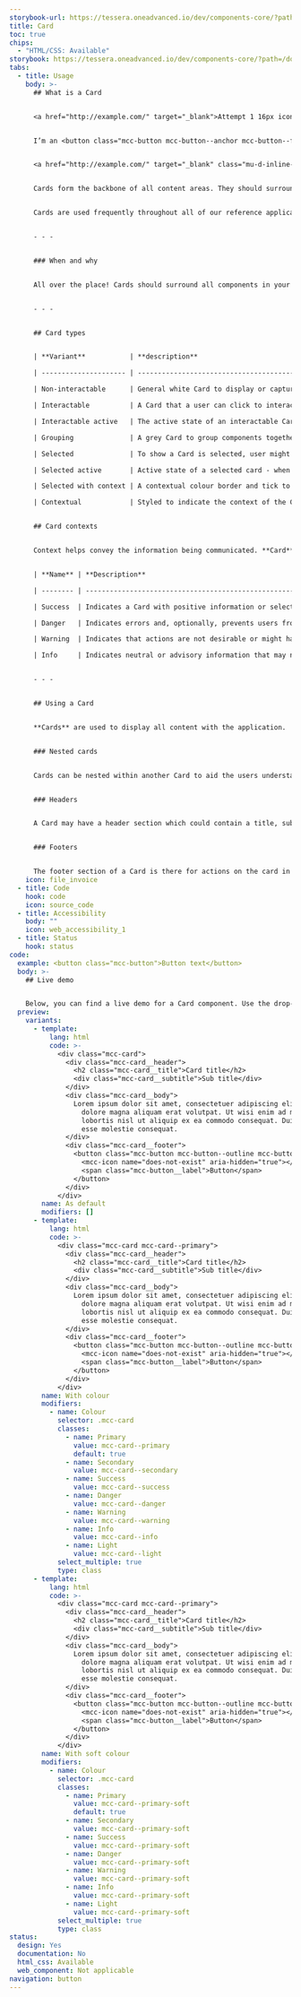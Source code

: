 ```yaml
---
storybook-url: https://tessera.oneadvanced.io/dev/components-core/?path=/docs/html-button--as-default
title: Card
toc: true
chips:
  - "HTML/CSS: Available"
storybook: https://tessera.oneadvanced.io/dev/components-core/?path=/docs/html-card--as-default
tabs:
  - title: Usage
    body: >-
      ## What is a Card


      <a href="http://example.com/" target="_blank">Attempt 1 16px icon <mcc-icon class="mcc-icon--primary" name="external_link" icon-set="fluency-outline" width="16" height="16"></mcc-icon></a>


      I’m an <button class="mcc-button mcc-button--anchor mcc-button--flush"><span class="mcc-button__label">anchor button</span> <mcc-icon name="external_link" icon-set="fluency-outline" aria-hidden="true"></mcc-icon></button> Some more text


      <a href="http://example.com/" target="_blank" class="mu-d-inline-flex mu-d-flex mu-align-items-center">Attempt 20px icon <mcc-icon class="mcc-icon--primary" name="external_link" icon-set="fluency-outline" width="20" height="20"></mcc-icon></a>


      Cards form the backbone of all content areas. They should surround and group your content into meaningful 'boxes' of functionality, and can be used alongside columns and rows to lay out your application in a variety of ways.


      Cards are used frequently throughout all of our reference applications and examples.


      - - -


      ### When and why


      All over the place! Cards should surround all components in your content-container, either the whole page or subdivided into separate cards per functional area.  Within a card you can have other nested cards to help with grouping of components/information. 


      - - -


      ## Card types


      | **Variant**           | **description**                                                                                                                                                                                |

      | --------------------- | ---------------------------------------------------------------------------------------------------------------------------------------------------------------------------------------------- |

      | Non-interactable      | General white Card to display or capture content, used for a lot of things!                                                                                                                    |

      | Interactable          | A Card that a user can click to interact with, for example to select or act as a button to perform an action/navigation.                                                                       |

      | Interactable active   | The active state of an interactable Card (while clicking)                                                                                                                                      |

      | Grouping              | A grey Card to group components together to indicate their relationship to each other.                                                                                                         |

      | Selected              | To show a Card is selected, user might click the whole card or a checkbox on the card to select it as part of a workflow.                                                                      |

      | Selected active       | Active state of a selected card - when the card is clicked to be selected or the card is being dragged.                                                                                        |

      | Selected with context | A contextual colour border and tick to indicated meaning of selection.  This could be to indicate that items are going to be removed or added.                                                 |

      | Contextual            | Styled to indicate the context of the Card.  This should be used to represent the contents of the Card.  Eg a danger context Card could be used to show information about issues in the system |


      ## Card contexts


      Context helps convey the information being communicated. **Card** contexts correspond to a colour to provide a consistent experience for users. For more information, refer to the [Colours](/guidelines/colours) guidelines.


      | **Name** | **Description**                                                                                                               | **Examples**                                                                                          |

      | -------- | ----------------------------------------------------------------------------------------------------------------------------- | ----------------------------------------------------------------------------------------------------- |

      | Success  | Indicates a Card with positive information or selected for a positive action. The Success colour is green.                    | To highlight target that have been met. The user selects a Card(s) to be added as part of an action.  |

      | Danger   | Indicates errors and, optionally, prevents users from proceeding until the issue has been resolved. The Danger colour is red. | The user inputs an invalid configuration for a record                                                 |

      | Warning  | Indicates that actions are not desirable or might have unexpected results. The Warning colour is yellow.                      | The user enters a record that will overwrite another non-critical record                              |

      | Info     | Indicates neutral or advisory information that may not be related to the current action. The info colour is teal.             | A dialog that gives a tip to the user about another related feature                                   |


      - - -


      ## Using a Card


      **Cards** are used to display all content with the application.  On a page you could have just one card, or hundreds of cards, depending on what you are needing to do.  Cards can be laid out in grids, but the grids should be responsive so that cards tend to stay a similar size and more vertical space is used on smaller screens by decreasing the number of columns. 


      ### Nested cards


      Cards can be nested within another Card to aid the users understanding of what is grouped together.  As with any card these can be organised in columns an rows to best suit the data being displayed, however in forms they should always be in only a single column.  Nested cards are when you might want to use the Grouping type to help separate it from the parent card. 


      ### Headers


      A Card may have a header section which could contain a title, subtitle and other inputs (eg Buttons or Selects) for additional actions related to the card.  The header section should always be used for items that relate to the whole card


      ### Footers


      The footer section of a Card is there for actions on the card in the form of buttons.  This is where the call to action button would live for example.  On forms this can also be used to show additional information to the user, eg All fields are required.
    icon: file_invoice
  - title: Code
    hook: code
    icon: source_code
  - title: Accessibility
    body: ""
    icon: web_accessibility_1
  - title: Status
    hook: status
code:
  example: <button class="mcc-button">Button text</button>
  body: >-
    ## Live demo


    Below, you can find a live demo for a Card component. Use the drop-down menus and radio buttons to view the different Card Types and Variants.
  preview:
    variants:
      - template:
          lang: html
          code: >-
            <div class="mcc-card">
              <div class="mcc-card__header">
                <h2 class="mcc-card__title">Card title</h2>
                <div class="mcc-card__subtitle">Sub title</div>
              </div>
              <div class="mcc-card__body">
                Lorem ipsum dolor sit amet, consectetuer adipiscing elit, sed diam nonummy nibh euismod tincidunt ut laoreet
                  dolore magna aliquam erat volutpat. Ut wisi enim ad minim veniam, quis nostrud exerci tation ullamcorper suscipit
                  lobortis nisl ut aliquip ex ea commodo consequat. Duis autem vel eum iriure dolor in hendrerit in vulputate velit
                  esse molestie consequat.
              </div>
              <div class="mcc-card__footer">
                <button class="mcc-button mcc-button--outline mcc-button--sm">
                  <mcc-icon name="does-not-exist" aria-hidden="true"></mcc-icon>
                  <span class="mcc-button__label">Button</span>
                </button>
              </div>
            </div>
        name: As default
        modifiers: []
      - template:
          lang: html
          code: >-
            <div class="mcc-card mcc-card--primary">
              <div class="mcc-card__header">
                <h2 class="mcc-card__title">Card title</h2>
                <div class="mcc-card__subtitle">Sub title</div>
              </div>
              <div class="mcc-card__body">
                Lorem ipsum dolor sit amet, consectetuer adipiscing elit, sed diam nonummy nibh euismod tincidunt ut laoreet
                  dolore magna aliquam erat volutpat. Ut wisi enim ad minim veniam, quis nostrud exerci tation ullamcorper suscipit
                  lobortis nisl ut aliquip ex ea commodo consequat. Duis autem vel eum iriure dolor in hendrerit in vulputate velit
                  esse molestie consequat.
              </div>
              <div class="mcc-card__footer">
                <button class="mcc-button mcc-button--outline mcc-button--sm">
                  <mcc-icon name="does-not-exist" aria-hidden="true"></mcc-icon>
                  <span class="mcc-button__label">Button</span>
                </button>
              </div>
            </div>
        name: With colour
        modifiers:
          - name: Colour
            selector: .mcc-card
            classes:
              - name: Primary
                value: mcc-card--primary
                default: true
              - name: Secondary
                value: mcc-card--secondary
              - name: Success
                value: mcc-card--success
              - name: Danger
                value: mcc-card--danger
              - name: Warning
                value: mcc-card--warning
              - name: Info
                value: mcc-card--info
              - name: Light
                value: mcc-card--light
            select_multiple: true
            type: class
      - template:
          lang: html
          code: >-
            <div class="mcc-card mcc-card--primary">
              <div class="mcc-card__header">
                <h2 class="mcc-card__title">Card title</h2>
                <div class="mcc-card__subtitle">Sub title</div>
              </div>
              <div class="mcc-card__body">
                Lorem ipsum dolor sit amet, consectetuer adipiscing elit, sed diam nonummy nibh euismod tincidunt ut laoreet
                  dolore magna aliquam erat volutpat. Ut wisi enim ad minim veniam, quis nostrud exerci tation ullamcorper suscipit
                  lobortis nisl ut aliquip ex ea commodo consequat. Duis autem vel eum iriure dolor in hendrerit in vulputate velit
                  esse molestie consequat.
              </div>
              <div class="mcc-card__footer">
                <button class="mcc-button mcc-button--outline mcc-button--sm">
                  <mcc-icon name="does-not-exist" aria-hidden="true"></mcc-icon>
                  <span class="mcc-button__label">Button</span>
                </button>
              </div>
            </div>
        name: With soft colour
        modifiers:
          - name: Colour
            selector: .mcc-card
            classes:
              - name: Primary
                value: mcc-card--primary-soft
                default: true
              - name: Secondary
                value: mcc-card--primary-soft
              - name: Success
                value: mcc-card--primary-soft
              - name: Danger
                value: mcc-card--primary-soft
              - name: Warning
                value: mcc-card--primary-soft
              - name: Info
                value: mcc-card--primary-soft
              - name: Light
                value: mcc-card--primary-soft
            select_multiple: true
            type: class
status:
  design: Yes
  documentation: No
  html_css: Available
  web_component: Not applicable
navigation: button
---
```

